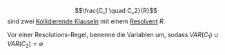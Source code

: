 $$\frac{C_1 \quad C_2}{R}$$
sind zwei [Kollidierende Klauseln](Kollidierende%20Klauseln.md) mit einem [Resolvent](Resolvent.md) $R$.

Vor einer Resolutions-Regel, benenne die Variablen um, sodass $VAR(C_1) \cup VAR(C_2) = \emptyset$

